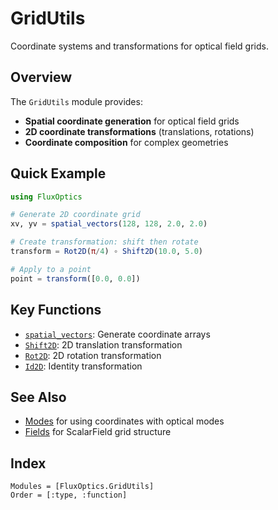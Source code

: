 # GridUtils

Coordinate systems and transformations for optical field grids.

## Overview

The `GridUtils` module provides:
- **Spatial coordinate generation** for optical field grids
- **2D coordinate transformations** (translations, rotations)
- **Coordinate composition** for complex geometries

## Quick Example

```julia
using FluxOptics

# Generate 2D coordinate grid
xv, yv = spatial_vectors(128, 128, 2.0, 2.0)

# Create transformation: shift then rotate
transform = Rot2D(π/4) ∘ Shift2D(10.0, 5.0)

# Apply to a point
point = transform([0.0, 0.0])
```

## Key Functions

- [`spatial_vectors`](@ref): Generate coordinate arrays
- [`Shift2D`](@ref): 2D translation transformation
- [`Rot2D`](@ref): 2D rotation transformation
- [`Id2D`](@ref): Identity transformation

## See Also

- [Modes](../modes/index.md) for using coordinates with optical modes
- [Fields](../fields/index.md) for ScalarField grid structure

## Index

```@index
Modules = [FluxOptics.GridUtils]
Order = [:type, :function]
```
